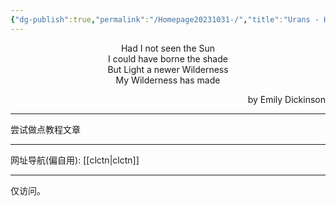 ```yaml
---
{"dg-publish":true,"permalink":"/Homepage20231031-/","title":"Urans - Homepage","tags":["gardenEntry"],"created":"","updated":""}
---
```


<center>Had I not seen the Sun</center>
<center>I could have borne the shade</center>
<center>But Light a newer Wilderness</center>
<center>My Wilderness has made</center>
<p align="right">by Emily Dickinson</p>

***

尝试做点教程文章

***

网址导航(偏自用): [[clctn\|clctn]]


---



仅访问。